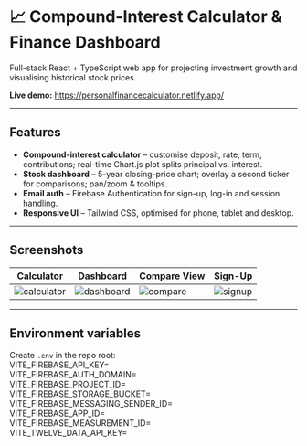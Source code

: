 # 📈 Compound-Interest Calculator & Finance Dashboard

Full-stack React + TypeScript web app for projecting investment growth and visualising historical stock prices.

**Live demo:** https://personalfinancecalculator.netlify.app/

---

## Features
- **Compound-interest calculator** – customise deposit, rate, term, contributions; real-time Chart.js plot splits principal vs. interest.
- **Stock dashboard** – 5-year closing-price chart; overlay a second ticker for comparisons; pan/zoom & tooltips.
- **Email auth** – Firebase Authentication for sign-up, log-in and session handling.
- **Responsive UI** – Tailwind CSS, optimised for phone, tablet and desktop.

---

## Screenshots
| Calculator | Dashboard | Compare View | Sign-Up |
|------------|-----------|--------------|---------|
| ![calculator](./screenshots/calculator.png) | ![dashboard](./screenshots/dashboard.png) | ![compare](./screenshots/compare.png) | ![signup](./screenshots/signup.png) |

---

## Environment variables
Create `.env` in the repo root:
<br>
VITE_FIREBASE_API_KEY=
<br>
VITE_FIREBASE_AUTH_DOMAIN=
<br>
VITE_FIREBASE_PROJECT_ID=
<br>
VITE_FIREBASE_STORAGE_BUCKET=
<br>
VITE_FIREBASE_MESSAGING_SENDER_ID=
<br>
VITE_FIREBASE_APP_ID=
<br>
VITE_FIREBASE_MEASUREMENT_ID=
<br>
VITE_TWELVE_DATA_API_KEY=



